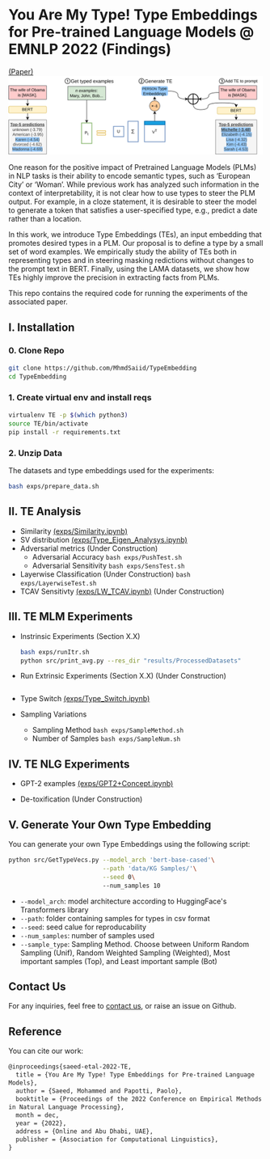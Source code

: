 # You Are My Type! Type Embeddings for Pre-trained Language Models @ EMNLP 2022 (Findings)
[(Paper)](https://www.eurecom.fr/publication/7095/download/data-publi-7095.pdf) 
![Type Embedding Example](img/gist.png)

One reason for the positive impact of Pretrained Language Models (PLMs) in NLP tasks is their ability to encode semantic types, such
as ‘European City’ or ‘Woman’. While previous work has analyzed such information in the context of interpretability, it is not clear how to use types to steer the PLM output. For example, in a cloze statement, it is desirable to steer the model to generate a token that satisfies a user-specified type, e.g., predict a date rather than a location. 

In this work, we introduce Type Embeddings (TEs), an input embedding that promotes desired types in a PLM. Our proposal is to define a type by a small set of word examples. We empirically study the ability of TEs both in representing types and in steering masking  redictions without changes to the prompt text in BERT. Finally, using the LAMA datasets, we show how TEs highly improve the precision in extracting facts from PLMs.

This repo contains the required code for running the experiments of the associated paper.



## I. Installation
### 0. Clone Repo
```bash
git clone https://github.com/MhmdSaiid/TypeEmbedding
cd TypeEmbedding
```

### 1. Create virtual env and install reqs

```bash
virtualenv TE -p $(which python3)
source TE/bin/activate
pip install -r requirements.txt
```

### 2. Unzip Data
The datasets and type embeddings used for the experiments:

```bash
bash exps/prepare_data.sh
```





## II. TE Analysis
* Similarity [(exps/Similarity.ipynb)](exps/Similarity.ipynb)
* SV distribution [(exps/Type_Eigen_Analysys.ipynb)](exps/Type_Eigen_Analysys.ipynb)
* Adversarial metrics (Under Construction)
    *    Adversarial Accuracy
                ```
                bash exps/PushTest.sh
                ```
    *    Adversarial Sensitivity
                ```
                bash exps/SensTest.sh
                ```
* Layerwise Classification (Under Construction)
        ```
        bash exps/LayerwiseTest.sh
        ```
* TCAV Sensitivty [(exps/LW_TCAV.ipynb)](exps/LW_TCAV.ipynb) (Under Construction)





## III. TE MLM Experiments

* Instrinsic Experiments (Section X.X)
    ```bash
    bash exps/runItr.sh
    python src/print_avg.py --res_dir "results/ProcessedDatasets" 
    ```

* Run Extrinsic Experiments (Section X.X) (Under Construction)
    ```bash
    ```
* Type Switch [(exps/Type_Switch.ipynb)](exps/Type_Switch.ipynb)

* Sampling Variations
    * Sampling Method ```bash exps/SampleMethod.sh```
    *  Number of Samples ```bash exps/SampleNum.sh```





## IV. TE NLG Experiments

* GPT-2 examples [(exps/GPT2+Concept.ipynb)](exps/GPT2+Concept.ipynb)

* De-toxification (Under Construction)




## V. Generate Your Own Type Embedding
You can generate your own Type Embeddings using the following script:
```bash
python src/GetTypeVecs.py --model_arch 'bert-base-cased'\
                          --path 'data/KG Samples/'\
                          --seed 0\ 
                          --num_samples 10
```
* `--model_arch`: model architecture according to HuggingFace's Transformers library
* `--path`: folder containing samples for types in csv format
* `--seed`: seed calue for reproducability
* `--num_samples`: number of samples used
* `--sample_type`: Sampling Method. Choose between Uniform Random Sampling (Unif), Random Weighted Sampling (Weighted), Most important samples (Top), and Least important sample (Bot)


## Contact Us
For any inquiries, feel free to [contact us](mailto:saeedm@eurecom.fr), or raise an issue on Github.


## Reference
You can cite our work:

```
@inproceedings{saeed-etal-2022-TE,
  title = {You Are My Type! Type Embeddings for Pre-trained Language Models},
  author = {Saeed, Mohammed and Papotti, Paolo},
  booktitle = {Proceedings of the 2022 Conference on Empirical Methods in Natural Language Processing},
  month = dec,
  year = {2022},
  address = {Online and Abu Dhabi, UAE},
  publisher = {Association for Computational Linguistics},
}
```

